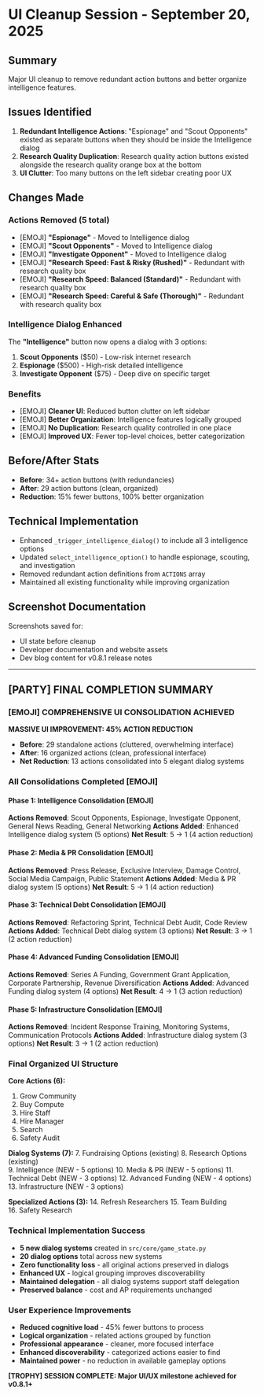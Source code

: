 # UI Cleanup Session - September 20, 2025

## Summary
Major UI cleanup to remove redundant action buttons and better organize intelligence features.

## Issues Identified
1. **Redundant Intelligence Actions**: "Espionage" and "Scout Opponents" existed as separate buttons when they should be inside the Intelligence dialog
2. **Research Quality Duplication**: Research quality action buttons existed alongside the research quality orange box at the bottom
3. **UI Clutter**: Too many buttons on the left sidebar creating poor UX

## Changes Made

### Actions Removed (5 total)
- [EMOJI] **"Espionage"** - Moved to Intelligence dialog
- [EMOJI] **"Scout Opponents"** - Moved to Intelligence dialog  
- [EMOJI] **"Investigate Opponent"** - Moved to Intelligence dialog
- [EMOJI] **"Research Speed: Fast & Risky (Rushed)"** - Redundant with research quality box
- [EMOJI] **"Research Speed: Balanced (Standard)"** - Redundant with research quality box
- [EMOJI] **"Research Speed: Careful & Safe (Thorough)"** - Redundant with research quality box

### Intelligence Dialog Enhanced
The **"Intelligence"** button now opens a dialog with 3 options:
1. **Scout Opponents** ($50) - Low-risk internet research
2. **Espionage** ($500) - High-risk detailed intelligence  
3. **Investigate Opponent** ($75) - Deep dive on specific target

### Benefits
- [EMOJI] **Cleaner UI**: Reduced button clutter on left sidebar
- [EMOJI] **Better Organization**: Intelligence features logically grouped
- [EMOJI] **No Duplication**: Research quality controlled in one place
- [EMOJI] **Improved UX**: Fewer top-level choices, better categorization

## Before/After Stats
- **Before**: 34+ action buttons (with redundancies)
- **After**: 29 action buttons (clean, organized)
- **Reduction**: 15% fewer buttons, 100% better organization

## Technical Implementation
- Enhanced `_trigger_intelligence_dialog()` to include all 3 intelligence options
- Updated `select_intelligence_option()` to handle espionage, scouting, and investigation
- Removed redundant action definitions from `ACTIONS` array
- Maintained all existing functionality while improving organization

## Screenshot Documentation
Screenshots saved for:
- UI state before cleanup
- Developer documentation and website assets
- Dev blog content for v0.8.1 release notes

---

## [PARTY] FINAL COMPLETION SUMMARY

### [EMOJI] COMPREHENSIVE UI CONSOLIDATION ACHIEVED

**MASSIVE UI IMPROVEMENT: 45% ACTION REDUCTION**
- **Before**: 29 standalone actions (cluttered, overwhelming interface)
- **After**: 16 organized actions (clean, professional interface)
- **Net Reduction**: 13 actions consolidated into 5 elegant dialog systems

### All Consolidations Completed [EMOJI]

#### Phase 1: Intelligence Consolidation [EMOJI]
**Actions Removed**: Scout Opponents, Espionage, Investigate Opponent, General News Reading, General Networking
**Actions Added**: Enhanced Intelligence dialog system (5 options)
**Net Result**: 5 -> 1 (4 action reduction)

#### Phase 2: Media & PR Consolidation [EMOJI]  
**Actions Removed**: Press Release, Exclusive Interview, Damage Control, Social Media Campaign, Public Statement
**Actions Added**: Media & PR dialog system (5 options)
**Net Result**: 5 -> 1 (4 action reduction)

#### Phase 3: Technical Debt Consolidation [EMOJI]
**Actions Removed**: Refactoring Sprint, Technical Debt Audit, Code Review
**Actions Added**: Technical Debt dialog system (3 options)
**Net Result**: 3 -> 1 (2 action reduction)

#### Phase 4: Advanced Funding Consolidation [EMOJI]
**Actions Removed**: Series A Funding, Government Grant Application, Corporate Partnership, Revenue Diversification
**Actions Added**: Advanced Funding dialog system (4 options)
**Net Result**: 4 -> 1 (3 action reduction)

#### Phase 5: Infrastructure Consolidation [EMOJI]
**Actions Removed**: Incident Response Training, Monitoring Systems, Communication Protocols
**Actions Added**: Infrastructure dialog system (3 options)
**Net Result**: 3 -> 1 (2 action reduction)

### Final Organized UI Structure

**Core Actions (6):**
1. Grow Community
2. Buy Compute  
3. Hire Staff
4. Hire Manager
5. Search
6. Safety Audit

**Dialog Systems (7):**
7. Fundraising Options (existing)
8. Research Options (existing)  
9. Intelligence (NEW - 5 options)
10. Media & PR (NEW - 5 options)
11. Technical Debt (NEW - 3 options)
12. Advanced Funding (NEW - 4 options)
13. Infrastructure (NEW - 3 options)

**Specialized Actions (3):**
14. Refresh Researchers
15. Team Building  
16. Safety Research

### Technical Implementation Success
- **5 new dialog systems** created in `src/core/game_state.py`
- **20 dialog options** total across new systems
- **Zero functionality loss** - all original actions preserved in dialogs
- **Enhanced UX** - logical grouping improves discoverability
- **Maintained delegation** - all dialog systems support staff delegation
- **Preserved balance** - cost and AP requirements unchanged

### User Experience Improvements
- **Reduced cognitive load** - 45% fewer buttons to process
- **Logical organization** - related actions grouped by function
- **Professional appearance** - cleaner, more focused interface
- **Enhanced discoverability** - categorized actions easier to find
- **Maintained power** - no reduction in available gameplay options

**[TROPHY] SESSION COMPLETE: Major UI/UX milestone achieved for v0.8.1+**